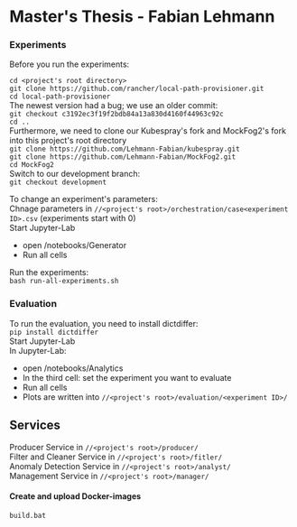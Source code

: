 # Master's Thesis - Fabian Lehmann

### Experiments
Before you run the experiments: <br>

```cd <project's root directory>```<br>
```git clone https://github.com/rancher/local-path-provisioner.git```<br>
```cd local-path-provisioner```<br>
The newest version had a bug; we use an older commit:<br>
```git checkout c3192ec3f19f2bdb84a13a830d4160f44963c92c```<br>
```cd ..```<br>
Furthermore, we need to clone our Kubespray's fork and MockFog2's fork into this project's root directory<br>
```git clone https://github.com/Lehmann-Fabian/kubespray.git```<br>
```git clone https://github.com/Lehmann-Fabian/MockFog2.git```<br>
```cd MockFog2```<br>
Switch to our development branch:<br>
```git checkout development```<br>

To change an experiment's parameters:<br>
Chnage parameters in `//<project's root>/orchestration/case<experiment ID>.csv` (experiments start with 0)<br>
Start Jupyter-Lab<br>
- open /notebooks/Generator
- Run all cells

Run the experiments:<br>
```bash run-all-experiments.sh```<br>

### Evaluation
To run the evaluation, you need to install dictdiffer:<br>
```pip install dictdiffer```<br>
Start Jupyter-Lab<br>
In Jupyter-Lab:<br>
- open /notebooks/Analytics
- In the third cell: set the experiment you want to evaluate 
- Run all cells
- Plots are written into `//<project's root>/evaluation/<experiment ID>/`


## Services
Producer Service in `//<project's root>/producer/`<br>
Filter and Cleaner Service in `//<project's root>/fitler/`<br>
Anomaly Detection Service in `//<project's root>/analyst/`<br>
Management Service  in `//<project's root>/manager/`<br>

#### Create and upload Docker-images
```build.bat```


